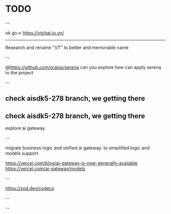 # TODO

--

ok go-> https://vtchat.io.vn/

---

Research and rename "VT" to better and memorable name

--

@https://github.com/oraios/serena can you explore how can apply serena to the project

--

## check aisdk5-278 branch, we getting there
## check aisdk5-278 branch, we getting there

explore ai gateway.

--

migrate business logic and unified ai gateway. to simplified logic and models support

https://vercel.com/blog/ai-gateway-is-now-generally-available
https://vercel.com/ai-gateway/models

--

https://zod.dev/codecs

--

--
